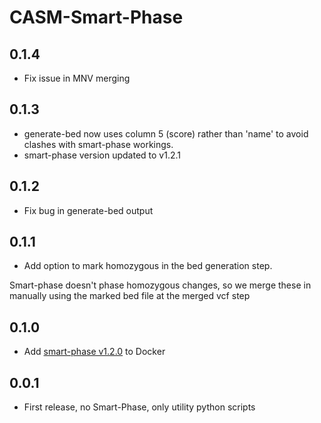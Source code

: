 # CASM-Smart-Phase

## 0.1.4

- Fix issue in MNV merging

## 0.1.3

- generate-bed now uses column 5 (score) rather than 'name' to avoid clashes with smart-phase workings.
- smart-phase version updated to v1.2.1

## 0.1.2

- Fix bug in generate-bed output

## 0.1.1

- Add option to mark homozygous in the bed generation step.

Smart-phase doesn't phase homozygous changes, so we merge these in manually using the marked bed file at the
merged vcf step

## 0.1.0

- Add [smart-phase v1.2.0](https://github.com/paulhager/smart-phase) to Docker

## 0.0.1

- First release, no Smart-Phase, only utility python scripts
